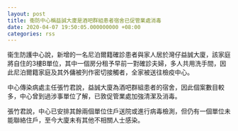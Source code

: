 ```yaml
---
layout: post
title: 衞防中心稱益誠大廈是酒吧群組患者宿舍已促管業處消毒
date: 2020-04-07 19:50:05.000000000 +08:00
categories: rss
---
```


衞生防護中心說，新增的一名尼泊爾籍確診患者與家人居於灣仔益誠大廈，該家庭將自住的3樓B單位，其中一個房分租予早前一對確診夫婦，多人共用洗手間，因此尼泊爾籍家庭及其外傭被列作密切接觸者，全家被送往檢疫中心。

中心傳染病處主任張竹君說，益誠大廈為酒吧群組患者的宿舍，因此個案數目較多，中心曾到過涉事單位了解，已敦促管業處加強清潔及消毒。

張竹君說，中心已安排其餘兩個單位住戶送院或進行病毒檢測，但仍有一個單位未能聯絡住戶，至今大廈未有其他不相關人士感染。
